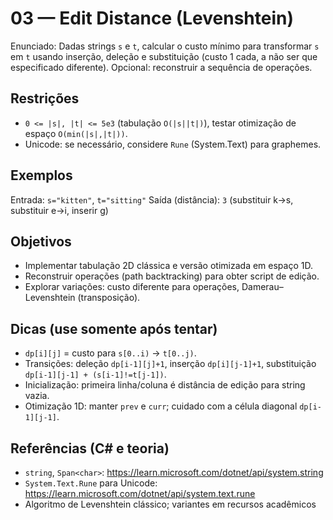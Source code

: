 # 03 — Edit Distance (Levenshtein)

Enunciado: Dadas strings `s` e `t`, calcular o custo mínimo para transformar `s` em `t` usando inserção, deleção e substituição (custo 1 cada, a não ser que especificado diferente). Opcional: reconstruir a sequência de operações.

## Restrições
- `0 <= |s|, |t| <= 5e3` (tabulação `O(|s||t|)`), testar otimização de espaço `O(min(|s|,|t|))`.
- Unicode: se necessário, considere `Rune` (System.Text) para graphemes.

## Exemplos
Entrada: `s="kitten"`, `t="sitting"`
Saída (distância): `3` (substituir k→s, substituir e→i, inserir g)

## Objetivos
- Implementar tabulação 2D clássica e versão otimizada em espaço 1D.
- Reconstruir operações (path backtracking) para obter script de edição.
- Explorar variações: custo diferente para operações, Damerau–Levenshtein (transposição).

## Dicas (use somente após tentar)
- `dp[i][j]` = custo para `s[0..i)` → `t[0..j)`.
- Transições: deleção `dp[i-1][j]+1`, inserção `dp[i][j-1]+1`, substituição `dp[i-1][j-1] + (s[i-1]!=t[j-1])`.
- Inicialização: primeira linha/coluna é distância de edição para string vazia.
- Otimização 1D: manter `prev` e `curr`; cuidado com a célula diagonal `dp[i-1][j-1]`.

## Referências (C# e teoria)
- `string`, `Span<char>`: https://learn.microsoft.com/dotnet/api/system.string
- `System.Text.Rune` para Unicode: https://learn.microsoft.com/dotnet/api/system.text.rune
- Algoritmo de Levenshtein clássico; variantes em recursos acadêmicos
